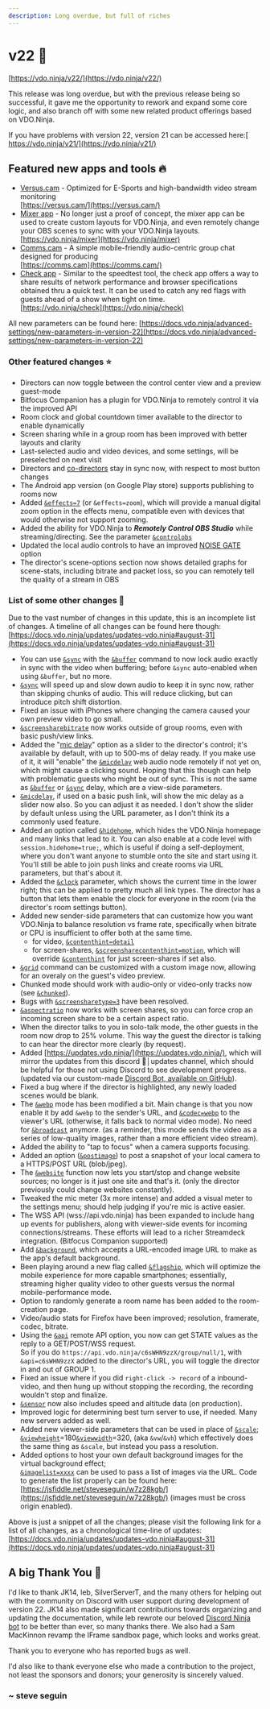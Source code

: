 ```yaml
---
description: Long overdue, but full of riches
---
```


# v22 👑

[https://vdo.ninja/v22/](https://vdo.ninja/v22/)

This release was long overdue, but with the previous release being so successful, it gave me the opportunity to rework and expand some core logic, and also branch off with some new related product offerings based on VDO.Ninja.

If you have problems with version 22, version 21 can be accessed here:[ https://vdo.ninja/v21/](https://vdo.ninja/v21/)

## Featured new apps and tools 🔥 <a href="#new-features" id="new-features"></a>

* [Versus.cam](../steves-helper-apps/versus.cam.md) - Optimized for E-Sports and high-bandwidth video stream monitoring\
  [https://versus.cam/](https://versus.cam/)
* [Mixer app](../steves-helper-apps/mixer-app.md) - No longer just a proof of concept, the mixer app can be used to create custom layouts for VDO.Ninja, and even remotely change your OBS scenes to sync with your VDO.Ninja layouts.\
  [https://vdo.ninja/mixer](https://vdo.ninja/mixer)
* [Comms.cam](../steves-helper-apps/comms.md) - A simple mobile-friendly audio-centric group chat designed for producing\
  [https://comms.cam](https://comms.cam/)
* [Check app](../steves-helper-apps/speed-test.md) - Similar to the speedtest tool, the check app offers a way to share results of network performance and browser specifications obtained thru a quick test. It can be used to catch any red flags with guests ahead of a show when tight on time. \
  [https://vdo.ninja/check](https://vdo.ninja/check)

All new parameters can be found here: [https://docs.vdo.ninja/advanced-settings/new-parameters-in-version-22](https://docs.vdo.ninja/advanced-settings/new-parameters-in-version-22)

### Other featured changes ⭐

* Directors can now toggle between the control center view and a preview guest-mode
* Bitfocus Companion has a plugin for VDO.Ninja to remotely control it via the improved API
* Room clock and global countdown timer available to the director to enable dynamically
* Screen sharing while in a group room has been improved with better layouts and clarity
* Last-selected audio and video devices, and some settings, will be preselected on next visit
* Directors and [co-directors](../director-settings/codirector.md) stay in sync now, with respect to most button changes
* The Android app version (on Google Play store) supports publishing to rooms now
* Added [`&effects=7`](../source-settings/effects.md) (or `&effects=zoom`), which will provide a manual digital zoom option in the effects menu, compatible even with devices that would otherwise not support zooming.
* Added the ability for VDO.Ninja to _**Remotely Control OBS Studio**_ while streaming/directing. See the parameter [`&controlobs`](../advanced-settings/settings-parameters/and-controlobs.md)
* Updated the local audio controls to have an improved [NOISE GATE](../source-settings/noisegate.md) option
* The director's scene-options section now shows detailed graphs for scene-stats, including bitrate and packet loss, so you can remotely tell the quality of a stream in OBS<img src="../.gitbook/assets/image (2) (2) (3).png" alt="" data-size="original">

### List of some other changes 📃

Due to the vast number of changes in this update, this is an incomplete list of changes. A timeline of all changes can be found here though: [https://docs.vdo.ninja/updates/updates-vdo.ninja#august-31](https://docs.vdo.ninja/updates/updates-vdo.ninja#august-31)

* You can use [`&sync`](../advanced-settings/view-parameters/sync.md) with the [`&buffer`](../advanced-settings/view-parameters/buffer.md) command to now lock audio exactly in sync with the video when buffering; before `&sync` auto-enabled when using `&buffer`, but no more.
* [`&sync`](../advanced-settings/view-parameters/sync.md) will speed up and slow down audio to keep it in sync now, rather than skipping chunks of audio. This will reduce clicking, but can introduce pitch shift distortion.
* Fixed an issue with iPhones where changing the camera caused your own preview video to go small.
* [`&screensharebitrate`](../newly-added-parameters/and-screensharebitrate.md) now works outside of group rooms, even with basic push/view links.
* Added the "[mic delay](../source-settings/and-micdelay.md)" option as a slider to the director's control; it's available by default, with up to 500-ms of delay ready. If you make use of it, it will "enable" the [`&micdelay`](../source-settings/and-micdelay.md) web audio node remotely if not yet on, which might cause a clicking sound. Hoping that this though can help with problematic guests who might be out of sync. This is not the same as [`&buffer`](../advanced-settings/view-parameters/buffer.md) or [`&sync`](../advanced-settings/view-parameters/sync.md) delay, which are a view-side parameters.
* [`&micdelay`](../source-settings/and-micdelay.md), if used on a basic push link, will show the mic delay as a slider now also. So you can adjust it as needed. I don't show the slider by default unless using the URL parameter, as I don't think its a commonly used feature.
* Added an option called [`&hidehome`](../advanced-settings/settings-parameters/and-hidehome.md), which hides the VDO.Ninja homepage and many links that lead to it. You can also enable at a code level with `session.hidehome=true;`, which is useful if doing a self-deployment, where you don't want anyone to stumble onto the site and start using it. You'll still be able to join push links and create rooms via URL parameters, but that's about it.
* Added the [`&clock`](../advanced-settings/settings-parameters/and-clock.md) parameter, which shows the current time in the lower right; this can be applied to pretty much all link types. The director has a button that lets them enable the clock for everyone in the room (via the director's room settings button).
* Added new sender-side parameters that can customize how you want VDO.Ninja to balance resolution vs frame rate, specifically when bitrate or CPU is insufficient to offer both at the same time.
  * for video, [`&contenthint=detail`](../advanced-settings/video-parameters/and-contenthint.md)
  * for screen-shares, [`&screensharecontenthint=motion`](../advanced-settings/screen-share-parameters/and-screensharecontenthint.md), which will override [`&contenthint`](../advanced-settings/video-parameters/and-contenthint.md) for just screen-shares if set also.
* [`&grid`](../advanced-settings/design-parameters/grid.md) command can be customized with a custom image now, allowing for an overaly on the guest's video preview.
* Chunked mode should work with audio-only or video-only tracks now (see [`&chunked`](../newly-added-parameters/and-chunked.md)).
* Bugs with [`&screensharetype=3`](../newly-added-parameters/and-screensharetype.md) have been resolved.
* [`&aspectratio`](../advanced-settings/video-parameters/and-aspectratio.md) now works with screen shares, so you can force crop an incoming screen share to be a certain aspect ratio.&#x20;
* When the director talks to you in solo-talk mode, the other guests in the room now drop to 25% volume. This way the guest the director is talking to can hear the director more clearly (by request).
* Added [https://updates.vdo.ninja/](https://updates.vdo.ninja/), which will mirror the updates from this discord 📑│updates channel, which should be helpful for those not using Discord to see development progress. (updated via our custom-made [Discord Bot, available on GitHub](https://github.com/steveseguin/discordbot)).
* Fixed a bug where if the director is highlighted, any newly loaded scenes would be blank.
* The [`&webp`](../advanced-settings/view-parameters/webp.md) mode has been modified a bit. Main change is that you now enable it by add `&webp` to the sender's URL, and [`&codec=webp`](../advanced-settings/view-parameters/codec.md) to the viewer's URL (otherwise, it falls back to normal video mode). No need for [`&broadcast`](../advanced-settings/view-parameters/broadcast.md) anymore. (as a reminder, this mode sends the video as a series of low-quality images, rather than a more efficient video stream).
* Added the ability to "tap to focus" when a camera supports focusing.&#x20;
* Added an option ([`&postimage`](../advanced-settings/settings-parameters/and-postimage.md)) to post a snapshot of your local camera to a HTTPS/POST URL (blob/jpeg).
* The [`&website`](../source-settings/and-website.md) function now lets you start/stop and change website sources; no longer is it just one site and that's it. (only the director previously could change websites constantly).
* Tweaked the mic meter (3x more intense) and added a visual meter to the settings menu; should help judging if you're mic is active easier.
* The WSS API (wss://api.vdo.ninja) has been expanded to include hang up events for publishers, along with viewer-side events for incoming connections/streams. These efforts will lead to a richer Streamdeck integration. (Bitfocus Companion supported)
* Add [`&background`](../advanced-settings/design-parameters/and-background.md), which accepts a URL-encoded image URL to make as the app's default background.&#x20;
* Been playing around a new flag called [`&flagship`](../advanced-settings/upcoming-parameters/and-flagship.md), which will optimize the mobile experience for more capable smartphones; essentially, streaming higher quality video to other guests versus the normal mobile-performance mode.
* Option to randomly generate a room name has been added to the room-creation page.
* Video/audio stats for Firefox have been improved; resolution, framerate, codec, bitrate.
* Using the [`&api`](../general-settings/api.md) remote API option, you now can get STATE values as the reply to a GET/POST/WSS request.\
  So if you do `https://api.vdo.ninja/c6sWHN9zzX/group/null/1`, with `&api=c6sWHN9zzX` added to the director's URL, you will toggle the director in and out of GROUP 1.
* Fixed an issue where if you did `right-click -> record` of a inbound-video, and then hung up without stopping the recording, the recording wouldn't stop and finalize.
* [`&sensor`](../source-settings/sensor.md) now also includes speed and altitude data (on production).
* Improved logic for determining best turn server to use, if needed. Many new servers added as well.
* Added new viewer-side parameters that can be used in place of [`&scale`](../advanced-settings/view-parameters/scale.md);\
  [`&viewheight`](../advanced-settings/video-parameters/and-viewheight.md)=180[`&viewwidth`](../advanced-settings/video-parameters/and-viewwidth.md)=320, (aka `&vw`/`&vh`) which effectively does the same thing as `&scale`, but instead you pass a resolution.
* Added options to host your own default background images for the virtual background effect;\
  [`&imagelist=xxxx`](../advanced-settings/video-parameters/and-imagelist.md) can be used to pass a list of images via the URL. Code to generate the list properly can be found here: [https://jsfiddle.net/steveseguin/w7z28kgb/](https://jsfiddle.net/steveseguin/w7z28kgb/) (images must be cross origin enabled).

Above is just a snippet of all the changes; please visit the following link for a list of all changes, as a chronological time-line of updates: [https://docs.vdo.ninja/updates/updates-vdo.ninja#august-31](https://docs.vdo.ninja/updates/updates-vdo.ninja#august-31)

## A big Thank You 💖

​I'd like to thank JK14, leb, SilverServerT, and the many others for helping out with the community on Discord with user support during development of version 22. JK14 also made significant contributions towards organizing and updating the documentation, while leb rewrote our beloved [Discord Ninja bot](https://github.com/steveseguin/discordbot) to be better than ever, so many thanks there. We also had a Sam MacKinnon revamp the IFrame sandbox page, which looks and works great.

Thank you to everyone who has reported bugs as well.

I'd also like to thank everyone else who made a contribution to the project, not least the sponsors and donors; your generosity is sincerely valued.

### \~ steve seguin
